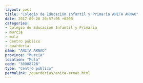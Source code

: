 ```yaml
---
layout: post
title: "Colegio de Educación Infantil y Primaria ANITA ARNAO"
date: 2017-09-20 20:57:05 +0200
categories:
- Colegio de Educación Infantil y Primaria
- murcia
- mula
- Centro público
- guarderia
name: "ANITA ARNAO"
province: "Murcia"
location: "Mula"
code: "30008728"
type: "Centro público"
permalink: /guarderias/anita-arnao.html
---
```

